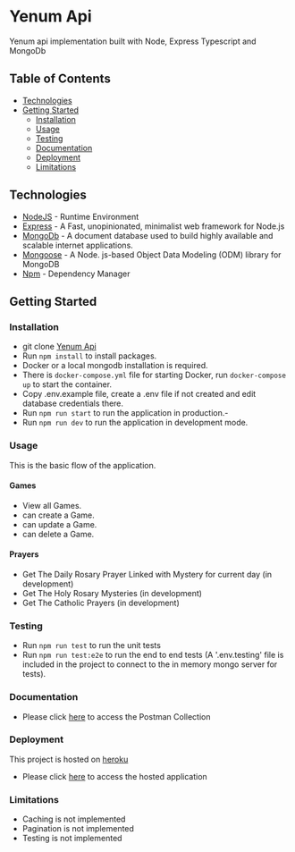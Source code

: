 # Yenum Api

Yenum api implementation built with Node, Express Typescript and MongoDb

## Table of Contents

-   [Technologies](#technologies)
-   [Getting Started](#getting-started)
    -   [Installation](#installation)
    -   [Usage](#usage)
    -   [Testing](#testing)
    -   [Documentation](#documentation)
    -   [Deployment](#deployment)
    -   [Limitations](#limitations)

## Technologies
-   [NodeJS](https://nodejs.org/) - Runtime Environment
-   [Express](https://expressjs.com/) - A Fast, unopinionated, minimalist web framework for Node.js
-   [MongoDb](https://www.mongodb.com/) - A document database used to build highly available and scalable internet applications.
-   [Mongoose](https://mongoosejs.com/) - A Node. js-based Object Data Modeling (ODM) library for MongoDB
-   [Npm](https://www.npmjs.com/) - Dependency Manager

## Getting Started

### Installation

-   git clone
    [Yenum Api](https://github.com/officialyenum/yenum-api.git)
-   Run `npm install` to install packages.
-   Docker or a local mongodb installation is required.
-   There is `docker-compose.yml` file for starting Docker, run `docker-compose up` to start the container.
-   Copy .env.example file, create a .env file if not created and edit database credentials there.
-   Run `npm run start` to run the application in production.-   
-   Run `npm run dev` to run the application in development mode.


### Usage

This is the basic flow of the application.
#### Games
- View all Games.
- can create a Game.
- can update a Game.
- can delete a Game.
#### Prayers
- Get The Daily Rosary Prayer Linked with Mystery for current day  (in development)
- Get The Holy Rosary Mysteries  (in development)
- Get The Catholic Prayers  (in development)

### Testing
-   Run `npm run test` to run the unit tests
-   Run `npm run test:e2e` to run the end to end tests (A '.env.testing' file is included in the project to connect to the in memory mongo server for tests).


### Documentation

-   Please click [here](https://documenter.getpostman.com/view/8719009/2s8Z76w9qx) to access the Postman Collection

### Deployment

This project is hosted on [heroku](https://heroku.com)

-   Please click [here](https://yenum-api.herokuapp.com/api) to access the hosted application
### Limitations
- Caching is not implemented
- Pagination is not implemented
- Testing is not implemented
